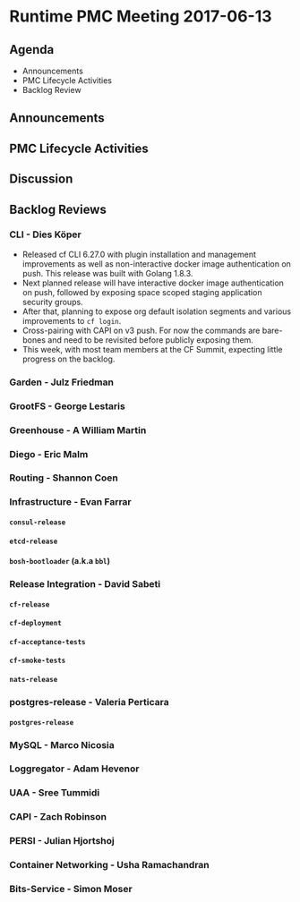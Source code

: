 # Runtime PMC Meeting 2017-06-13

## Agenda

* Announcements
* PMC Lifecycle Activities
* Backlog Review

## Announcements


## PMC Lifecycle Activities


## Discussion


## Backlog Reviews

### CLI - Dies Köper
- Released cf CLI 6.27.0 with plugin installation and management improvements as well as non-interactive docker image authentication on push. This release was built with Golang 1.8.3.
- Next planned release will have interactive docker image authentication on push, followed by exposing space scoped staging application security groups.
- After that, planning to expose org default isolation segments and various improvements to `cf login`.
- Cross-pairing with CAPI on v3 push. For now the commands are bare-bones and need to be revisited before publicly exposing them.
- This week, with most team members at the CF Summit, expecting little progress on the backlog.

### Garden - Julz Friedman

### GrootFS - George Lestaris


### Greenhouse - A William Martin


### Diego - Eric Malm


### Routing - Shannon Coen


### Infrastructure - Evan Farrar

#### `consul-release`


#### `etcd-release`

#### `bosh-bootloader` (a.k.a `bbl`)

### Release Integration - David Sabeti

#### `cf-release`

#### `cf-deployment`

#### `cf-acceptance-tests`

#### `cf-smoke-tests`

#### `nats-release`

### postgres-release - Valeria Perticara

#### `postgres-release`

### MySQL - Marco Nicosia

### Loggregator - Adam Hevenor

### UAA - Sree Tummidi

### CAPI - Zach Robinson

### PERSI - Julian Hjortshoj

### Container Networking - Usha Ramachandran

### Bits-Service - Simon Moser
